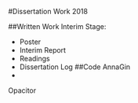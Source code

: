 #Dissertation Work 2018

##Written Work
Interim Stage:
* Poster
* Interim Report
* Readings
* Dissertation Log
##Code
AnnaGin 
* 
Opacitor


